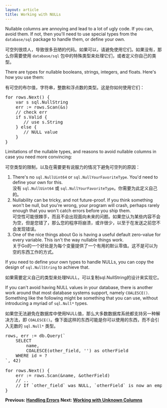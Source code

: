 ```yaml
---
layout: article
title: Working with NULLs
---
```


Nullable columns are annoying and lead to a lot of ugly code. If you can, avoid
them. If not, then you'll need to use special types from the `database/sql`
package to handle them, or define your own.

可空列很烦人，导致很多丑陋的代码。如果可以，请避免使用它们。如果没有，那么你需要使用 `database/sql` 包中的特殊类型来处理它们，或者定义你自己的类型。

There are types for nullable booleans, strings, integers, and floats. Here's how
you use them:

有可空的布尔值，字符串，整数和浮点数的类型。这是你如何使用它们：

<pre class="prettyprint lang-go">
for rows.Next() {
	var s sql.NullString
	err := rows.Scan(&amp;s)
	// check err
	if s.Valid {
	   // use s.String
	} else {
	   // NULL value
	}
}
</pre>

Limitations of the nullable types, and reasons to avoid nullable columns in case
you need more convincing:

可空类型的限制，以及在需要更有说服力的情况下避免可空列的原因：

1. There's no `sql.NullUint64` or `sql.NullYourFavoriteType`. You'd need to
	define your own for this.  
   没有 `sql.NullUint64` 或 `sql.NullYourFavoriteType`。你需要为此定义自己的。	
2. Nullability can be tricky, and not future-proof. If you think something won't
	be null, but you're wrong, your program will crash, perhaps rarely enough
	that you won't catch errors before you ship them.  
   可空性可能很棘手，而且不会出现面向未来的问题。如果您认为某些内容不会为空，但是您错了，那么您的程序将崩溃，或许很少，以至于在发送之前您不会发现错误。
3. One of the nice things about Go is having a useful default zero-value for
	every variable. This isn't the way nullable things work.  
   关于Go的一个好处是为每个变量提供了一个有用的默认零值。这不是可以为空的东西工作的方式。

If you need to define your own types to handle NULLs, you can copy the design of
`sql.NullString` to achieve that.

如果需要定义自己的类型来处理NULL，可以复制sql.NullString的设计来实现它。

If you can't avoid having NULL values in your database, there is another work around that most database systems support, namely `COALESCE()`. Something like the following might be something that you can use, without introducing a myriad of `sql.Null*` types.

如果您无法避免在数据库中使用NULL值，那么大多数数据库系统都支持另一种解决方法，即 `COALESCE()`。像下面这样的东西可能是你可以使用的东西，而不会引入无数的 `sql.Null*` 类型。

<pre class="prettyprint lang-go">
rows, err := db.Query(`
	SELECT
		name,
		COALESCE(other_field, '') as otherField
	WHERE id = ?
`, 42)

for rows.Next() {
	err := rows.Scan(&name, &otherField)
	// ..
	// If `other_field` was NULL, `otherField` is now an empty string. This works with other data types as well.
}
</pre>


**Previous: [Handling Errors](errors.html)**
**Next: [Working with Unknown Columns](varcols.html)**
